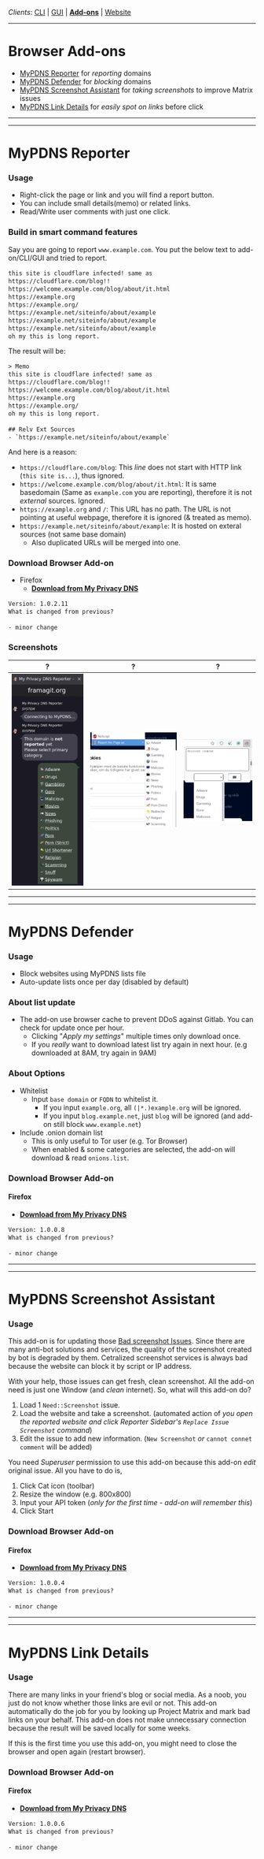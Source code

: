 _Clients_:    [CLI](client_cli.md) | [GUI](client_gui.md) | [**Add-ons**](client_addon.md) | [Website](client_web.md)

----

# Browser Add-ons

- [MyPDNS Reporter](client_addon.md#mypdns-reporter) for _reporting_ domains
- [MyPDNS Defender](client_addon.md#mypdns-defender) for _blocking_ domains
- [MyPDNS Screenshot Assistant](client_addon.md#mypdns-screenshot-assistant) for _taking screenshots_ to improve Matrix issues
- [MyPDNS Link Details](client_addon.md#mypdns-link-details) for _easily spot on links_ before click


----
----

# MyPDNS Reporter

### Usage
  - Right-click the page or link and you will find a report button.
  - You can include small details(memo) or related links.
  - Read/Write user comments with just one click.

### Build in smart command features

Say you are going to report `www.example.com`.
You put the below text to add-on/CLI/GUI and tried to report.

```
this site is cloudflare infected! same as https://cloudflare.com/blog!!
https://welcome.example.com/blog/about/it.html
https://example.org
https://example.org/
https://example.net/siteinfo/about/example
https://example.net/siteinfo/about/example
https://example.net/siteinfo/about/example
oh my this is long report.
```

The result will be:

```
> Memo
this site is cloudflare infected! same as https://cloudflare.com/blog!!
https://welcome.example.com/blog/about/it.html
https://example.org
https://example.org/
oh my this is long report.

## Relv Ext Sources
- `https://example.net/siteinfo/about/example`
```

And here is a reason:

- `https://cloudflare.com/blog`: This _line_ does not start with HTTP link (`this site is...`), thus ignored.
- `https://welcome.example.com/blog/about/it.html`: It is same basedomain (Same as `example.com` you are reporting), therefore it is not _external_ sources. Ignored.
- `https://example.org` and `/`: This URL has no path. The URL is not pointing at useful webpage, therefore it is ignored (& treated as memo).
- `https://example.net/siteinfo/about/example`: It is hosted on exteral sources (not same base domain)
  - Also duplicated URLs will be merged into one.

### Download Browser Add-on

- Firefox
  - [**Download from My Privacy DNS**](https://mypdns.eu.org/dl/addon/reporter.xpi)


```
Version: 1.0.2.11
What is changed from previous?

- minor change
```

### Screenshots

| ? | ? | ? |
| -- | -- | -- |
| ![Sidebar with room for adding comment](../.assets/reporter/img/ffaddon-1.webp) | ![Right cllick menu options](../.assets/reporter/img/ffaddon-2.webp) | ![popup instead of sidebar](../.assets/reporter/img/popup.webp) |


----
----

# MyPDNS Defender

### Usage
- Block websites using MyPDNS lists file
- Auto-update lists once per day (disabled by default)

### About list update
- The add-on use browser cache to prevent DDoS against Gitlab. You can check for update once per hour.
  - Clicking "_Apply my settings_" multiple times only download once.
  - If you _really_ want to download latest list try again in next hour. (e.g downloaded at 8AM, try again in 9AM)

### About Options
- Whitelist
  - Input `base domain` or `FQDN` to whitelist it.
    - If you input `example.org`, all `(|*.)example.org` will be ignored.
    - If you input `blog.example.net`, just `blog` will be ignored (and add-on still block `www.example.net`)
- Include .onion domain list
  - This is only useful to Tor user (e.g. Tor Browser)
  - When enabled & some categories are selected, the add-on will download & read `onions.list`.

### Download Browser Add-on

#### Firefox
  - [**Download from My Privacy DNS**](https://mypdns.eu.org/dl/addon/defender.xpi)


```
Version: 1.0.0.8
What is changed from previous?

- minor change
```


----
----

# MyPDNS Screenshot Assistant

### Usage
This add-on is for updating those [Bad screenshot Issues](https://0xacab.org/my-privacy-dns/matrix/-/issues/?label_name%5B%5D=Need%3A%3AScreenshot). Since there are many anti-bot solutions and services, the quality of the screenshot created by bot is degraded by them. Cetralized screenshot services is always bad because the website can block it by script or IP address.

With your help, those issues can get fresh, clean screenshot. All the add-on need is just one Window (and _clean_ internet). So, what will this add-on do?

1. Load 1 `Need::Screenshot` issue.
2. Load the website and take a screenshot.  (automated action of _you open the reported website and click Reporter Sidebar's `Replace Issue Screenshot` command_)
3. Edit the issue to add new information.  (`New Screenshot` _or_ `cannot connet comment` will be added)

You need _Superuser_ permission to use this add-on because this add-on _edit_ original issue.
All you have to do is,

1. Click Cat icon (toolbar)
2. Resize the window (e.g. 800x800)
3. Input your API token (_only for the first time - add-on will remember this_)
4. Click Start


### Download Browser Add-on

#### Firefox
  - [**Download from My Privacy DNS**](https://mypdns.eu.org/dl/addon/screenshot.xpi)


```
Version: 1.0.0.4
What is changed from previous?

- minor change
```

----
----

# MyPDNS Link Details

### Usage
There are many links in your friend's blog or social media. As a noob, you just do not know whether those links are evil or not. This add-on automatically do the job for you by looking up Project Matrix and mark bad links on your behalf. This add-on does not make unnecessary connection because the result will be saved locally for some weeks.

If this is the first time you use this add-on, you might need to close the browser and open again (restart browser).


### Download Browser Add-on

#### Firefox
  - [**Download from My Privacy DNS**](https://mypdns.eu.org/dl/addon/linkdetails.xpi)


```
Version: 1.0.0.6
What is changed from previous?

- minor change
```
